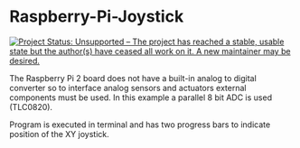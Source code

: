# Raspberry-Pi-Joystick

[![Project Status: Unsupported – The project has reached a stable, usable state but the author(s) have ceased all work on it. A new maintainer may be desired.](https://www.repostatus.org/badges/latest/unsupported.svg)](https://www.repostatus.org/#unsupported)

The Raspberry Pi 2 board does not have a built-in analog to digital converter so to interface analog sensors and actuators external components must be used. In this example a parallel 8 bit ADC is used (TLC0820).

Program is executed in terminal and has two progress bars to indicate position of the XY joystick.
